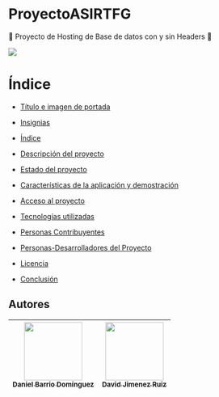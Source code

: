 # ProyectoASIRTFG
:construction: Proyecto de Hosting de Base de datos con y sin Headers :construction:

<p align="left">
  <img src="https://img.shields.io/badge/STATUS-EN%20DESAROLLO-green">
</p>


# Índice

* [Título e imagen de portada](#Título-e-imagen-de-portada)

* [Insignias](#insignias)

* [Índice](#índice)

* [Descripción del proyecto](#descripción-del-proyecto)

* [Estado del proyecto](#Estado-del-proyecto)

* [Características de la aplicación y demostración](#Características-de-la-aplicación-y-demostración)

* [Acceso al proyecto](#acceso-proyecto)

* [Tecnologías utilizadas](#tecnologías-utilizadas)

* [Personas Contribuyentes](#personas-contribuyentes)

* [Personas-Desarrolladores del Proyecto](#personas-desarrolladores)

* [Licencia]([#licencia](https://github.com/DanieBarrio/ProyectoASIRTFG/blob/main/LICENSE))

* [Conclusión](#conclusión)


## Autores

| [<img src="https://avatars.githubusercontent.com/u/145673109?v=4" width="115"><br><sub>Daniel Barrio Domínguez</sub>](https://github.com/DanieBarrio) | [<img src="https://avatars.githubusercontent.com/u/145720278?v=4" width="115"><br><sub>David Jimenez Ruiz</sub>](https://github.com/Davidjimenez05) |
|:-------------------------------------------------------------------------------------------------------------------------------------------------:|:-----------------------------------------------------------------------------------------------------------------------------------------------:|
